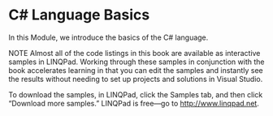 # C# Language Basics


In this Module, we introduce the basics of the C# language.

NOTE
Almost all of the code listings in this book are available as interactive samples in LINQPad. Working through these samples in conjunction with the book accelerates learning in that you can edit the samples and instantly see the results without needing to set up projects and solutions in Visual Studio.

To download the samples, in LINQPad, click the Samples tab, and then click “Download more samples.” LINQPad is free—go to http://www.linqpad.net.
